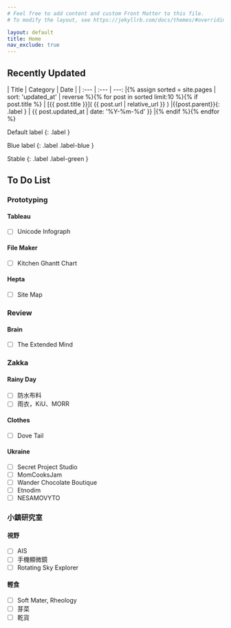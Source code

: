 ```yaml
---
# Feel free to add content and custom Front Matter to this file.
# To modify the layout, see https://jekyllrb.com/docs/themes/#overriding-theme-defaults

layout: default
title: Home
nav_exclude: true
---
```

## Recently Updated

| Title      | Category | Date     |
| :---       | :---     |     ---: |{% assign sorted = site.pages | sort: 'updated_at' | reverse %}{% for post in sorted limit:10 %}{% if post.title %}
| [{{ post.title }}]( {{ post.url | relative_url }} ) |{{post.parent}}{: .label } | {{ post.updated_at  | date: '%Y-%m-%d' }} |{% endif %}{% endfor %}

Default label
{: .label }

Blue label
{: .label .label-blue }

Stable
{: .label .label-green }


## To Do List

### Prototyping

#### Tableau

 - [ ] Unicode Infograph

#### File Maker

 - [ ] Kitchen Ghantt Chart

#### Hepta

 - [ ] Site Map

### Review

#### Brain

 - [ ] The Extended Mind

### Zakka

#### Rainy Day

 - [ ] 防水布料
 - [ ] 雨衣，KiU、MORR

#### Clothes

 - [ ] Dove Tail

#### Ukraine

 - [ ] Secret Project Studio
 - [ ] MomCooksJam
 - [ ] Wander Chocolate Boutique
 - [ ] Etnodim
 - [ ] NESAMOVYTO

### 小鎮研究室

#### 視野

 - [ ] AIS
 - [ ] 手機顯微鏡
 - [ ] Rotating Sky Explorer

#### 輕食

 - [ ] Soft Mater, Rheology
 - [ ] 芽菜
 - [ ] 乾貨
